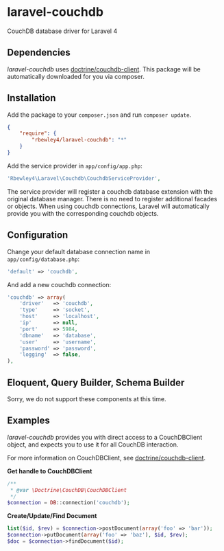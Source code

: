 # laravel-couchdb

CouchDB database driver for Laravel 4

## Dependencies

*laravel-couchdb* uses [doctrine/couchdb-client](https://github.com/doctrine/couchdb-client).
This package will be automatically downloaded for you via composer.

## Installation

Add the package to your `composer.json` and run `composer update`.

```json
{
    "require": {
        "rbewley4/laravel-couchdb": "*"
    }
}
```

Add the service provider in `app/config/app.php`:

```php
'Rbewley4\Laravel\Couchdb\CouchdbServiceProvider',
```

The service provider will register a couchdb database extension with the original database manager.
There is no need to register additional facades or objects. When using couchdb connections, Laravel
will automatically provide you with the corresponding couchdb objects.

## Configuration

Change your default database connection name in `app/config/database.php`:

```php
'default' => 'couchdb',
```

And add a new couchdb connection:

```php
'couchdb' => array(
    'driver'   => 'couchdb',
    'type'     => 'socket',
    'host'     => 'localhost',
    'ip'       => null,
    'port'     => 5984,
    'dbname'   => 'database',
    'user'     => 'username',
    'password' => 'password',
    'logging'  => false,
),
```


## Eloquent, Query Builder, Schema Builder

Sorry, we do not support these components at this time.

## Examples

*laravel-couchdb* provides you with direct access to a CouchDBClient object,
and expects you to use it for all CouchDB interaction.

For more information on CouchDBClient, see [doctrine/couchdb-client](https://github.com/doctrine/couchdb-client).

**Get handle to CouchDBClient**

```php
/**
 * @var \Doctrine\CouchDB\CouchDBClient
 */
$connection = DB::connection('couchdb');
```

**Create/Update/Find Document**

```php
list($id, $rev) = $connection->postDocument(array('foo' => 'bar'));
$connection->putDocument(array('foo' => 'baz'), $id, $rev);
$doc = $connection->findDocument($id);
```